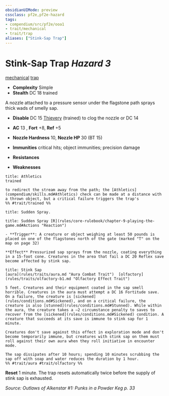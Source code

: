 ```yaml
---
obsidianUIMode: preview
cssclass: pf2e,pf2e-hazard
tags:
- compendium/src/pf2e/ooa1
- trait/mechanical
- trait/trap
aliases: ["Stink-Sap Trap"]
---
```

# Stink-Sap Trap *Hazard 3*  
[mechanical](rules/traits/mechanical.md "Mechanical Hazard Trait")  [trap](rules/traits/trap.md "Trap Hazard Trait")  

- **Complexity** Simple
- **Stealth** DC 18 trained  

A nozzle attached to a pressure sensor under the flagstone path sprays thick wads of smelly sap.

- **Disable** DC 15 [Thievery](compendium/skills.md#Thievery) (trained) to clog the nozzle or DC 14  

- **AC** 13 , **Fort** +8, **Ref** +5
- **Nozzle  Hardness** 10, **Nozzle  HP** 30 (BT 15)
- **Immunities** critical hits; object immunities; precision damage
- **Resistances** 
- **Weaknesses** 
     
```ad-embed-ability
title: Athletics
trained  

to redirect the stream away from the path; the [Athletics](compendium/skills.md#Athletics) check can be made at a distance with a thrown object, but a critical failure triggers the trap's  
%% #trait/trained %%
```
```ad-embed-ability
title: Sudden Spray.
```
```ad-embed-ability
title: Sudden Spray [R](rules/core-rulebook/chapter-9-playing-the-game.md#Actions "Reaction")

- **Trigger**: A creature or object weighing at least 50 pounds is placed on one of the flagstones north of the gate (marked "T" on the map on page 32)

**Effect** Pressurized sap sprays from the nozzle, coating everything in a 15-foot cone. Creatures in the area that fail a DC 20 Reflex save become affected by stink sap.
```
```ad-embed-ability
title: Stink Sap
[aura](rules/traits/aura.md "Aura Combat Trait")  [olfactory](rules/traits/olfactory-b1.md "Olfactory Effect Trait")  

5 feet. Creatures and their equipment coated in the sap smell horrible. Creatures in the aura must attempt a DC 16 Fortitude save. On a failure, the creature is [sickened](rules/conditions.md#Sickened), and on a critical failure, the creature is also [stunned](rules/conditions.md#Stunned). While within the aura, the creature takes a –2 circumstance penalty to saves to recover from the [sickened](rules/conditions.md#Sickened) condition. A creature that succeeds at its save is immune to stink sap for 1 minute.

Creatures don't save against this effect in exploration mode and don't become temporarily immune, but creatures with stink sap on them must roll against their own aura when they roll initiative in encounter mode.

The sap dissipates after 10 hours; spending 10 minutes scrubbing the sap off with soap and water reduces the duration by 1 hour.  
%% #trait/aura #trait/olfactory %%
```

**Reset** 1 minute. The trap resets automatically twice before the supply of stink sap is exhausted.  

*Source: Outlaws of Alkenstar #1: Punks in a Powder Keg p. 33*